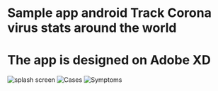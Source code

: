 # Sample app android Track Corona virus stats around the world
# The app is designed on Adobe XD 

![splash screen](https://user-images.githubusercontent.com/54207974/86519759-bad91b00-be46-11ea-9c8b-94e3f3b51090.png)
![Cases](https://user-images.githubusercontent.com/54207974/86519757-b90f5780-be46-11ea-8d23-ee891d041518.png)
![Symptoms](https://user-images.githubusercontent.com/54207974/86520199-764f7e80-be4a-11ea-8663-45531c8659b5.png)


